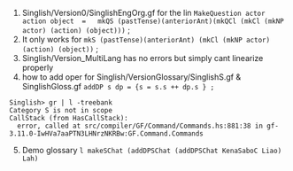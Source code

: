 1. Singlish/Version0/SinglishEngOrg.gf for the lin  `MakeQuestion actor action object  =   mkQS (pastTense)(anteriorAnt)(mkQCl (mkCl (mkNP actor) (action) (object)))` ;
2. It only works for   `mkS (pastTense)(anteriorAnt) (mkCl (mkNP actor) (action) (object))` ;
3. Singlish/Version_MultiLang has no errors but simply cant linearize properly
4. how to add oper for Singlish/VersionGlossary/SinglishS.gf & SinglishGloss.gf `addDP s dp = {s = s.s ++ dp.s } ;`
  ```
  Singlish> gr | l -treebank
  Category S is not in scope
  CallStack (from HasCallStack):
    error, called at src/compiler/GF/Command/Commands.hs:881:38 in gf-3.11.0-IwHVa7aaPTN3LHNrzNKRBw:GF.Command.Commands
  ```
5. Demo glossary
  `l makeSChat (addDPSChat (addDPSChat KenaSaboC Liao) Lah)`